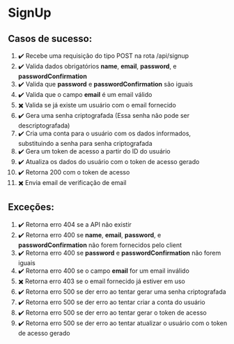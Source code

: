 # SignUp 

## Casos de sucesso:
1. :heavy_check_mark: Recebe uma requisição do tipo POST na rota /api/signup
1. :heavy_check_mark: Valida dados obrigatórios **name**, **email**, **password**, e **passwordConfirmation**
1. :heavy_check_mark: Valida que **password** e **passwordConfirmation** são iguais
1. :heavy_check_mark: Valida que o campo **email** é um email válido
1. :heavy_multiplication_x: Valida se já existe um usuário com o email fornecido
1. :heavy_check_mark: Gera uma senha criptografada (Essa senha não pode ser descriptografada)
1. :heavy_check_mark: Cria uma conta para o usuário com os dados informados, substituindo a senha para senha criptografada 
1. :heavy_check_mark: Gera um token de acesso a partir do ID do usuário 
1. :heavy_check_mark: Atualiza os dados do usuário com o token de acesso gerado
1. :heavy_check_mark: Retorna 200 com o token de acesso
1. :heavy_multiplication_x: Envia email de verificação de email

## Exceções:

1. :heavy_check_mark: Retorna erro 404 se a API não existir 
1. :heavy_check_mark: Retorna erro 400 se **name**, **email**, **password**, e **passwordConfirmation** não forem fornecidos pelo client
1. :heavy_check_mark: Retorna erro 400 se **password** e **passwordConfirmation** não forem iguais
1. :heavy_check_mark: Retorna erro 400 se o campo **email** for um email inválido
1. :heavy_multiplication_x: Retorna erro 403 se o email fornecido já estiver em uso 
1. :heavy_check_mark: Retorna erro 500 se der erro ao tentar gerar uma senha criptografada
1. :heavy_check_mark: Retorna erro 500 se der erro ao tentar criar a conta do usuário
1. :heavy_check_mark: Retorna erro 500 se der erro ao tentar gerar o token de acesso
1. :heavy_check_mark: Retorna erro 500 se der erro ao tentar atualizar o usuário com o token de acesso gerado